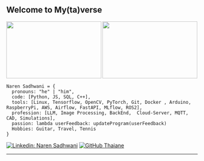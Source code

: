 
<!--
**7Mcking/7Mcking** is a ✨ _special_ ✨ repository because its `README.md` (this file) appears on your GitHub profile.

Here are some ideas to get you started:

- 🔭 I’m currently working on ...
- 🌱 I’m currently learning ...
- 👯 I’m looking to collaborate on ...
- 🤔 I’m looking for help with ...
- 💬 Ask me about ...
- 📫 How to reach me: ...
- 😄 Pronouns: ...
- ⚡ Fun fact: ...
-->


<h2>Welcome to My(ta)verse </h2>
<img align = 'left' src="https://media.giphy.com/media/i4MAH84pqe2m2aVojc/giphy.gif" height = "150"width="250"> 
<img  src="https://media.giphy.com/media/J39XJZDieZ5cc/giphy.gif" height = "150" width="250"> 







```
Naren Sadhwani = {
  pronouns: "he" | "him",
  code: [Python, JS, SQL, C++],
  tools: [Linux, Tensorflow, OpenCV, PyTorch, Git, Docker , Arduino, RaspberryPi, AWS, Airflow, FastAPI, MLflow, ROS2],
  profession: [LLM, Image Processing, BackEnd,  Cloud-Server, MQTT, CAD, Simulations],
  passion: lambda userFeedback: updateProgram(userFeedback)
  Hobbies: Guitar, Travel, Tennis
}
```



[![Linkedin: Naren Sadhwani](https://img.shields.io/badge/-narens-blue?style=flat-square&logo=Linkedin&logoColor=white&link=https://www.linkedin.com/in/khj17/)](https://www.linkedin.com/in/naren-sadhwani/)
[![GitHub Thaiane](https://img.shields.io/github/followers/narens?label=follow&style=social)](https://github.com/7Mcking)


---
